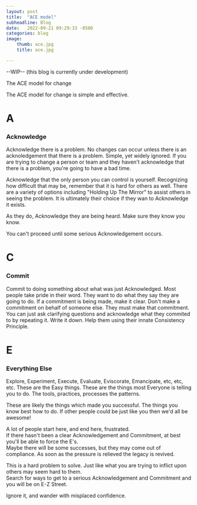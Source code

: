 ```yaml
---
layout: post
title:  "ACE model"
subheadline: Blog
date:   2022-09-21 09:29:33 -0500
categories: blog
image:
    thumb: ace.jpg
    title: ace.jpg

---
```

--WIP--
(this blog is currently under development)


The ACE model for change

The ACE model for change is simple and effective.  

<h1 style="">A</h1><h3>Acknowledge</h3>
Acknowledge there is a problem.  
No changes can occur unless there is an acknoledgement that there is a problem. 
Simple, yet widely ignored. 
If you are trying to change a person or team and they haven't acknowledge that there is a problem, you're going to have a bad time.  

Acknowledge that the only person you can control is yourself.  Recognizing how difficult that may be, remember that it is hard for others as well. 
There are a variety of options including "Holding Up The Mirror" to assist others in seeing the problem. 
It is ultimately their choice if they wan to Acknowledge it exists. 

As they do, Acknowledge they are being heard.  Make sure they know you know.  

You can't proceed until some serious Acknowledgement occurs.  

<h1 style="">C</h1><h3>Commit</h3>
Commit to doing something about what was just Acknowledged.
Most people take pride in their word.  They want to do what they say they are going to do.  
If a commitment is being made, make it clear.  
Don't make a commitment on behalf of someone else.  They must make that commitment.  
You can just ask clarifying questions and acknowledge what they commited to by repeating it.  
Write it down.
Help them using their innate Consistency Principle. 

<h1 style="">E</h1><h3>Everything Else</h3>
Explore, Experiment, Execute, Evaluate, Eviscorate, Emancipate, etc, etc, etc.
These are the Easy things.  
These are the things most Everyone is telling you to do.  
The tools, practices, processes the patterns.  

These are likely the things which made you successful.  The things you know best how to do. 
If other people could be just like you then we'd all be awesome!  

A lot of people start here, and end here, frustrated.  
If there hasn't been a clear Acknowledgement and Commitment, at best you'll be able to force the E's.  
Maybe there will be some successes, but they may come out of compliance.  As soon as the pressure is relieved the legacy is revived.


This is a hard problem to solve.  Just like what you are trying to inflict upon others may seem hard to them.  
Search for ways to get to a serious Acknowledgement and Commitment and you will be on E-Z Street.  

Ignore it, and wander with misplaced confidence.
